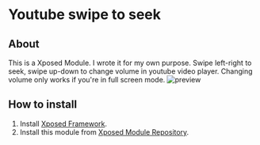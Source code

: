 # Youtube swipe to seek
## About
This is a Xposed Module. I wrote it for my own purpose.
Swipe left-right to seek, swipe up-down to change volume in youtube video player. Changing volume only works if you're in full screen mode.
![preview](http://i.giphy.com/l41Yk5tnzvHYQlOso.gif)
## How to install
1. Install [Xposed Framework](http://repo.xposed.info/module/de.robv.android.xposed.installer).
2. Install this module from [Xposed Module Repository](http://repo.xposed.info/module/com.blueberry.youtubeswipetoseek).
